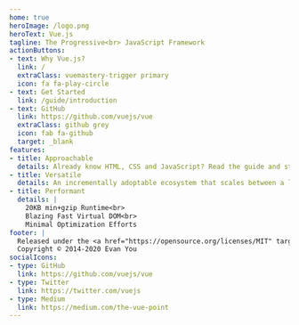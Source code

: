 ```yaml
---
home: true
heroImage: /logo.png
heroText: Vue.js
tagline: The Progressive<br> JavaScript Framework
actionButtons:
- text: Why Vue.js?
  link: /
  extraClass: vuemastery-trigger primary
  icon: fa fa-play-circle
- text: Get Started
  link: /guide/introduction
- text: GitHub
  link: https://github.com/vuejs/vue
  extraClass: github grey
  icon: fab fa-github
  target: _blank
features:
- title: Approachable
  details: Already know HTML, CSS and JavaScript? Read the guide and start building things in no time!
- title: Versatile
  details: An incrementally adoptable ecosystem that scales between a library and a full-featured framework.
- title: Performant
  details: |
    20KB min+gzip Runtime<br>
    Blazing Fast Virtual DOM<br>
    Minimal Optimization Efforts
footer: |
  Released under the <a href="https://opensource.org/licenses/MIT" target="_blank" rel="noopener">MIT License</a><br>
  Copyright © 2014-2020 Evan You
socialIcons:
- type: GitHub
  link: https://github.com/vuejs/vue
- type: Twitter
  link: https://twitter.com/vuejs
- type: Medium
  link: https://medium.com/the-vue-point
---
```


<common-vuemaster-video-modal/>